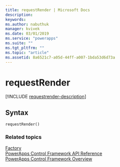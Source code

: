 ```yaml
---
title: requestRender | Microsoft Docs
description: 
keywords:
ms.author: nabuthuk
manager: kvivek
ms.date: 03/01/2019
ms.service: "powerapps"
ms.suite: ""
ms.tgt_pltfrm: ""
ms.topic: "article"
ms.assetid: 8a6521c7-a05d-44ff-a007-1bda53d6d73a
---
```


# requestRender

[!INCLUDE [requestrender-description](includes/requestrender-description.md)]

## Syntax
`requestRender()`

### Related topics

[Factory](../factory.md)<br />
[PowerApps Control Framework API Reference](../index.md)<br />
[PowerApps Control Framework Overview](../../overview.md)<br />
